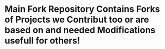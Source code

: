 # Main Fork Repository Contains Forks of Projects we Contribut too or are based on and needed Modifications usefull for others!